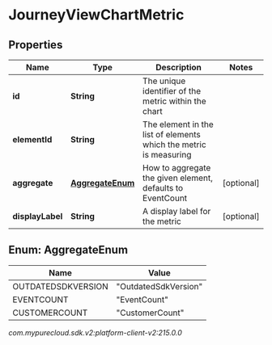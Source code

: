 # JourneyViewChartMetric


## Properties

| Name | Type | Description | Notes |
| ------------ | ------------- | ------------- | ------------- |
| **id** | **String** | The unique identifier of the metric within the chart |  |
| **elementId** | **String** | The element in the list of elements which the metric is measuring |  |
| **aggregate** | [**AggregateEnum**](#Enum--AggregateEnum) | How to aggregate the given element, defaults to EventCount |  [optional] |
| **displayLabel** | **String** | A display label for the metric |  [optional] |


## Enum: AggregateEnum

| Name | Value |
| ---- | ----- |
| OUTDATEDSDKVERSION | &quot;OutdatedSdkVersion&quot; | 
| EVENTCOUNT | &quot;EventCount&quot; | 
| CUSTOMERCOUNT | &quot;CustomerCount&quot; | 




_com.mypurecloud.sdk.v2:platform-client-v2:215.0.0_
